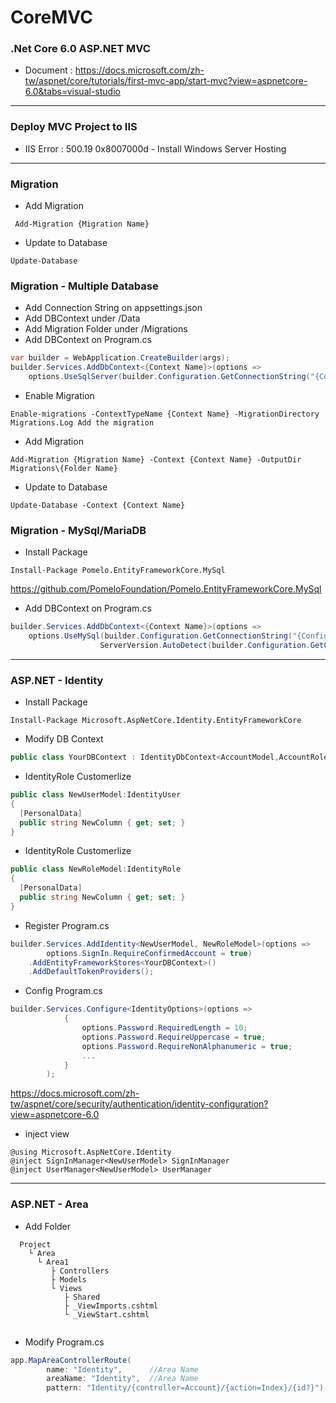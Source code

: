 # CoreMVC
### .Net Core 6.0 ASP.NET MVC 
* Document : https://docs.microsoft.com/zh-tw/aspnet/core/tutorials/first-mvc-app/start-mvc?view=aspnetcore-6.0&tabs=visual-studio
---
### Deploy MVC Project to IIS 
* IIS Error :  500.19 0x8007000d - Install Windows Server Hosting
---
### Migration 
* Add Migration
```
 Add-Migration {Migration Name} 
```
* Update to Database
```
Update-Database
```

### Migration - Multiple Database
* Add Connection String on appsettings.json
* Add DBContext under /Data
* Add Migration Folder under /Migrations
* Add DBContext on Program.cs
```cs
var builder = WebApplication.CreateBuilder(args);
builder.Services.AddDbContext<{Context Name}>(options =>
    options.UseSqlServer(builder.Configuration.GetConnectionString("{Config ConnectionStrings Key}"));
```
* Enable Migration
```
Enable-migrations -ContextTypeName {Context Name} -MigrationDirectory Migrations.Log Add the migration
```
* Add Migration 
```
Add-Migration {Migration Name} -Context {Context Name} -OutputDir Migrations\{Folder Name}
```
* Update to Database
```
Update-Database -Context {Context Name} 
```
### Migration - MySql/MariaDB
* Install Package
```
Install-Package Pomelo.EntityFrameworkCore.MySql
```
https://github.com/PomeloFoundation/Pomelo.EntityFrameworkCore.MySql
* Add DBContext on Program.cs
```cs
builder.Services.AddDbContext<{Context Name}>(options =>
    options.UseMySql(builder.Configuration.GetConnectionString("{Config ConnectionStrings Key}"),
                    ServerVersion.AutoDetect(builder.Configuration.GetConnectionString("{Config ConnectionStrings Key}"))));
```
---
### ASP.NET - Identity
* Install Package
```
Install-Package Microsoft.AspNetCore.Identity.EntityFrameworkCore
```
* Modify DB Context
```cs
public class YourDBContext : IdentityDbContext<AccountModel,AccountRoleModel,string>
```
* IdentityRole Customerlize
```cs
public class NewUserModel:IdentityUser
{
  [PersonalData]
  public string NewColumn { get; set; }
}
```
* IdentityRole Customerlize
```cs
public class NewRoleModel:IdentityRole
{
  [PersonalData]
  public string NewColumn { get; set; }
}
```
* Register Program.cs
```cs
builder.Services.AddIdentity<NewUserModel, NewRoleModel>(options =>
        options.SignIn.RequireConfirmedAccount = true) 
    .AddEntityFrameworkStores<YourDBContext>()
    .AddDefaultTokenProviders();
```
* Config Program.cs
```cs
builder.Services.Configure<IdentityOptions>(options =>
            {
                options.Password.RequiredLength = 10;
                options.Password.RequireUppercase = true;
                options.Password.RequireNonAlphanumeric = true;
                ...
            }
        );
```
https://docs.microsoft.com/zh-tw/aspnet/core/security/authentication/identity-configuration?view=aspnetcore-6.0
* inject view
```
@using Microsoft.AspNetCore.Identity
@inject SignInManager<NewUserModel> SignInManager
@inject UserManager<NewUserModel> UserManager
```

---
### ASP.NET - Area
* Add Folder
```
  Project
    └ Area
      └ Area1
         ├ Controllers
         ├ Models
         └ Views
            ├ Shared
            ├ _ViewImports.cshtml
            └ _ViewStart.cshtml
      
```
* Modify Program.cs
```cs
app.MapAreaControllerRoute(
        name: "Identity",      //Area Name
        areaName: "Identity",  //Area Name
        pattern: "Identity/{controller=Account}/{action=Index}/{id?}");
```
